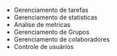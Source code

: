 - Gerenciamento de tarefas
- Gerenciamento de statisticas
- Analise de metricas
- Gerenciamento de Grupos
- Gerenciamento de colaboradores 
- Controle de usuários